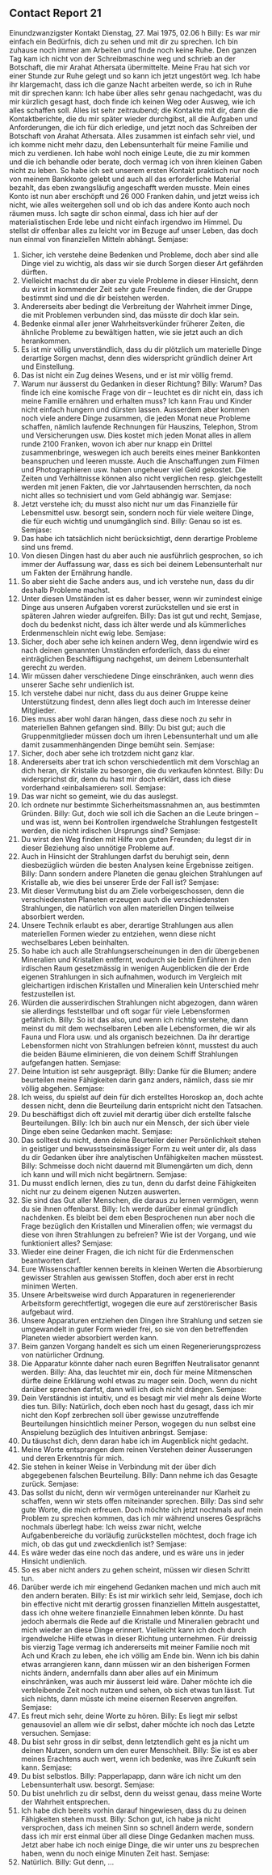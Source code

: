 ## Contact Report 21
Einundzwanzigster Kontakt
Dienstag, 27. Mai 1975, 02.06 h
Billy:
Es war mir einfach ein Bedürfnis, dich zu sehen und mit dir zu sprechen. Ich bin zuhause noch immer am Arbeiten und finde noch keine Ruhe. Den ganzen Tag kam ich nicht von der Schreibmaschine weg und schrieb an der Botschaft, die mir Arahat Athersata übermittelte. Meine Frau hat sich vor einer Stunde zur Ruhe gelegt und so kann ich jetzt ungestört weg. Ich habe ihr klargemacht, dass ich die ganze Nacht arbeiten werde, so ich in Ruhe mit dir sprechen kann: Ich habe über alles sehr genau nachgedacht, was du mir kürzlich gesagt hast, doch finde ich keinen Weg oder Ausweg, wie ich alles schaffen soll. Alles ist sehr zeitraubend; die Kontakte mit dir, dann die Kontaktberichte, die du mir später wieder durchgibst, all die Aufgaben und Anforderungen, die ich für dich erledige, und jetzt noch das Schreiben der Botschaft von Arahat Athersata. Alles zusammen ist einfach sehr viel, und ich komme nicht mehr dazu, den Lebensunterhalt für meine Familie und mich zu verdienen. Ich habe wohl noch einige Leute, die zu mir kommen und die ich behandle oder berate, doch vermag ich von ihren kleinen Gaben nicht zu leben. So habe ich seit unserem ersten Kontakt praktisch nur noch von meinem Bankkonto gelebt und auch all das erforderliche Material bezahlt, das eben zwangsläufig angeschafft werden musste. Mein eines Konto ist nun aber erschöpft und 26 000 Franken dahin, und jetzt weiss ich nicht, wie alles weitergehen soll und ob ich das andere Konto auch noch räumen muss. Ich sagte dir schon einmal, dass ich hier auf der materialistischen Erde lebe und nicht einfach irgendwo im Himmel. Du stellst dir offenbar alles zu leicht vor im Bezuge auf unser Leben, das doch nun einmal von finanziellen Mitteln abhängt.
Semjase:
1. Sicher, ich verstehe deine Bedenken und Probleme, doch aber sind alle Dinge viel zu wichtig, als dass wir sie durch Sorgen dieser Art gefährden dürften.
2. Vielleicht machst du dir aber zu viele Probleme in dieser Hinsicht, denn du wirst in kommender Zeit sehr gute Freunde finden, die der Gruppe bestimmt sind und die dir beistehen werden.
3. Andererseits aber bedingt die Verbreitung der Wahrheit immer Dinge, die mit Problemen verbunden sind, das müsste dir doch klar sein.
4. Bedenke einmal aller jener Wahrheitsverkünder früherer Zeiten, die ähnliche Probleme zu bewältigen hatten, wie sie jetzt auch an dich herankommen.
5. Es ist mir völlig unverständlich, dass du dir plötzlich um materielle Dinge derartige Sorgen machst, denn dies widerspricht gründlich deiner Art und Einstellung.
6. Das ist nicht ein Zug deines Wesens, und er ist mir völlig fremd.
7. Warum nur äusserst du Gedanken in dieser Richtung?
Billy:
Warum? Das finde ich eine komische Frage von dir – leuchtet es dir nicht ein, dass ich meine Familie ernähren und erhalten muss? Ich kann Frau und Kinder nicht einfach hungern und dürsten lassen. Ausserdem aber kommen noch viele andere Dinge zusammen, die jeden Monat neue Probleme schaffen, nämlich laufende Rechnungen für Hauszins, Telephon, Strom und Versicherungen usw. Dies kostet mich jeden Monat alles in allem runde 2100 Franken, wovon ich aber nur knapp ein Drittel zusammenbringe, weswegen ich auch bereits eines meiner Bankkonten beanspruchen und leeren musste. Auch die Anschaffungen zum Filmen und Photographieren usw. haben ungeheuer viel Geld gekostet. Die Zeiten und Verhältnisse können also nicht verglichen resp. gleichgestellt werden mit jenen Fakten, die vor Jahrtausenden herrschten, da noch nicht alles so technisiert und vom Geld abhängig war.
Semjase:
8. Jetzt verstehe ich; du musst also nicht nur um das Finanzielle für Lebensmittel usw. besorgt sein, sondern noch für viele weitere Dinge, die für euch wichtig und unumgänglich sind.
Billy:
Genau so ist es.
Semjase:
9. Das habe ich tatsächlich nicht berücksichtigt, denn derartige Probleme sind uns fremd.
10. Von diesen Dingen hast du aber auch nie ausführlich gesprochen, so ich immer der Auffassung war, dass es sich bei deinem Lebensunterhalt nur um Fakten der Ernährung handle.
11. So aber sieht die Sache anders aus, und ich verstehe nun, dass du dir deshalb Probleme machst.
12. Unter diesen Umständen ist es daher besser, wenn wir zumindest einige Dinge aus unseren Aufgaben vorerst zurückstellen und sie erst in späteren Jahren wieder aufgreifen.
Billy:
Das ist gut und recht, Semjase, doch du bedenkst nicht, dass ich älter werde und als kümmerliches Erdenmenschlein nicht ewig lebe.
Semjase:
13. Sicher, doch aber sehe ich keinen andern Weg, denn irgendwie wird es nach deinen genannten Umständen erforderlich, dass du einer einträglichen Beschäftigung nachgehst, um deinem Lebensunterhalt gerecht zu werden.
14. Wir müssen daher verschiedene Dinge einschränken, auch wenn dies unserer Sache sehr undienlich ist.
15. Ich verstehe dabei nur nicht, dass du aus deiner Gruppe keine Unterstützung findest, denn alles liegt doch auch im Interesse deiner Mitglieder.
16. Dies muss aber wohl daran hängen, dass diese noch zu sehr in materiellen Bahnen gefangen sind.
Billy:
Du bist gut; auch die Gruppenmitglieder müssen doch um ihren Lebensunterhalt und um alle damit zusammenhängenden Dinge bemüht sein.
Semjase:
17. Sicher, doch aber sehe ich trotzdem nicht ganz klar.
18. Andererseits aber trat ich schon verschiedentlich mit dem Vorschlag an dich heran, dir Kristalle zu besorgen, die du verkaufen könntest.
Billy:
Du widersprichst dir, denn du hast mir doch erklärt, dass ich diese vorderhand ‹einbalsamieren› soll.
Semjase:
19. Das war nicht so gemeint, wie du das auslegst.
20. Ich ordnete nur bestimmte Sicherheitsmassnahmen an, aus bestimmten Gründen.
Billy:
Gut, doch wie soll ich die Sachen an die Leute bringen – und was ist, wenn bei Kontrollen irgendwelche Strahlungen festgestellt werden, die nicht irdischen Ursprungs sind?
Semjase:
21. Du wirst den Weg finden mit Hilfe von guten Freunden; du legst dir in dieser Beziehung also unnötige Probleme auf.
22. Auch in Hinsicht der Strahlungen darfst du beruhigt sein, denn diesbezüglich würden die besten Analysen keine Ergebnisse zeitigen.
Billy:
Dann sondern andere Planeten die genau gleichen Strahlungen auf Kristalle ab, wie dies bei unserer Erde der Fall ist?
Semjase:
23. Mit dieser Vermutung bist du am Ziele vorbeigeschossen, denn die verschiedensten Planeten erzeugen auch die verschiedensten Strahlungen, die natürlich von allen materiellen Dingen teilweise absorbiert werden.
24. Unsere Technik erlaubt es aber, derartige Strahlungen aus allen materiellen Formen wieder zu entziehen, wenn diese nicht wechselbares Leben beinhalten.
25. So habe ich auch alle Strahlungserscheinungen in den dir übergebenen Mineralien und Kristallen entfernt, wodurch sie beim Einführen in den irdischen Raum gesetzmässig in wenigen Augenblicken die der Erde eigenen Strahlungen in sich aufnahmen, wodurch im Vergleich mit gleichartigen irdischen Kristallen und Mineralien kein Unterschied mehr festzustellen ist.
26. Würden die ausserirdischen Strahlungen nicht abgezogen, dann wären sie allerdings feststellbar und oft sogar für viele Lebensformen gefährlich.
Billy:
So ist das also, und wenn ich richtig verstehe, dann meinst du mit dem wechselbaren Leben alle Lebensformen, die wir als Fauna und Flora usw. und als organisch bezeichnen. Da ihr derartige Lebensformen nicht von Strahlungen befreien könnt, musstest du auch die beiden Bäume eliminieren, die von deinem Schiff Strahlungen aufgefangen hatten.
Semjase:
27. Deine Intuition ist sehr ausgeprägt.
Billy:
Danke für die Blumen; andere beurteilen meine Fähigkeiten darin ganz anders, nämlich, dass sie mir völlig abgehen.
Semjase:
28. Ich weiss, du spielst auf dein für dich erstelltes Horoskop an, doch achte dessen nicht, denn die Beurteilung darin entspricht nicht den Tatsachen.
29. Du beschäftigst dich oft zuviel mit derartig über dich erstellte falsche Beurteilungen.
Billy:
Ich bin auch nur ein Mensch, der sich über viele Dinge eben seine Gedanken macht.
Semjase:
30. Das solltest du nicht, denn deine Beurteiler deiner Persönlichkeit stehen in geistiger und bewusstseinsmässiger Form zu weit unter dir, als dass du dir Gedanken über ihre analytischen Unfähigkeiten machen müsstest.
Billy:
Schmeisse doch nicht dauernd mit Blumengärten um dich, denn ich kann und will mich nicht begärtnern.
Semjase:
31. Du musst endlich lernen, dies zu tun, denn du darfst deine Fähigkeiten nicht nur zu deinem eigenen Nutzen auswerten.
32. Sie sind das Gut aller Menschen, die daraus zu lernen vermögen, wenn du sie ihnen offenbarst.
Billy:
Ich werde darüber einmal gründlich nachdenken. Es bleibt bei dem eben Besprochenen nun aber noch die Frage bezüglich den Kristallen und Mineralien offen; wie vermagst du diese von ihren Strahlungen zu befreien? Wie ist der Vorgang, und wie funktioniert alles?
Semjase:
33. Wieder eine deiner Fragen, die ich nicht für die Erdenmenschen beantworten darf.
34. Eure Wissenschaftler kennen bereits in kleinen Werten die Absorbierung gewisser Strahlen aus gewissen Stoffen, doch aber erst in recht minimen Werten.
35. Unsere Arbeitsweise wird durch Apparaturen in regenerierender Arbeitsform gerechtfertigt, wogegen die eure auf zerstörerischer Basis aufgebaut wird.
36. Unsere Apparaturen entziehen den Dingen ihre Strahlung und setzen sie umgewandelt in guter Form wieder frei, so sie von den betreffenden Planeten wieder absorbiert werden kann.
37. Beim ganzen Vorgang handelt es sich um einen Regenerierungsprozess von natürlicher Ordnung.
38. Die Apparatur könnte daher nach euren Begriffen Neutralisator genannt werden.
Billy:
Aha, das leuchtet mir ein, doch für meine Mitmenschen dürfte deine Erklärung wohl etwas zu mager sein. Doch, wenn du nicht darüber sprechen darfst, dann will ich dich nicht drängen.
Semjase:
39. Dein Verständnis ist intuitiv, und es besagt mir viel mehr als deine Worte dies tun.
Billy:
Natürlich, doch eben noch hast du gesagt, dass ich mir nicht den Kopf zerbrechen soll über gewisse unzutreffende Beurteilungen hinsichtlich meiner Person, wogegen du nun selbst eine Anspielung bezüglich des Intuitiven anbringst.
Semjase:
40. Du täuschst dich, denn daran habe ich im Augenblick nicht gedacht.
41. Meine Worte entsprangen dem reinen Verstehen deiner Äusserungen und deren Erkenntnis für mich.
42. Sie stehen in keiner Weise in Verbindung mit der über dich abgegebenen falschen Beurteilung.
Billy:
Dann nehme ich das Gesagte zurück.
Semjase:
43. Das sollst du nicht, denn wir vermögen untereinander nur Klarheit zu schaffen, wenn wir stets offen miteinander sprechen.
Billy:
Das sind sehr gute Worte, die mich erfreuen. Doch möchte ich jetzt nochmals auf mein Problem zu sprechen kommen, das ich mir während unseres Gesprächs nochmals überlegt habe: Ich weiss zwar nicht, welche Aufgabenbereiche du vorläufig zurückstellen möchtest, doch frage ich mich, ob das gut und zweckdienlich ist?
Semjase:
44. Es wäre weder das eine noch das andere, und es wäre uns in jeder Hinsicht undienlich.
45. So es aber nicht anders zu gehen scheint, müssen wir diesen Schritt tun.
46. Darüber werde ich mir eingehend Gedanken machen und mich auch mit den andern beraten.
Billy:
Es ist mir wirklich sehr leid, Semjase, doch ich bin effective nicht mit derartig grossen finanziellen Mitteln ausgestattet, dass ich ohne weitere finanzielle Einnahmen leben könnte. Du hast jedoch abermals die Rede auf die Kristalle und Mineralien gebracht und mich wieder an diese Dinge erinnert. Vielleicht kann ich doch durch irgendwelche Hilfe etwas in dieser Richtung unternehmen. Für dreissig bis vierzig Tage vermag ich andererseits mit meiner Familie noch mit Ach und Krach zu leben, ehe ich völlig am Ende bin. Wenn ich bis dahin etwas arrangieren kann, dann müssen wir an den bisherigen Formen nichts ändern, andernfalls dann aber alles auf ein Minimum einschränken, was auch mir äusserst leid wäre. Daher möchte ich die verbleibende Zeit noch nutzen und sehen, ob sich etwas tun lässt. Tut sich nichts, dann müsste ich meine eisernen Reserven angreifen.
Semjase:
47. Es freut mich sehr, deine Worte zu hören.
Billy:
Es liegt mir selbst genausoviel an allem wie dir selbst, daher möchte ich noch das Letzte versuchen.
Semjase:
48. Du bist sehr gross in dir selbst, denn letztendlich geht es ja nicht um deinen Nutzen, sondern um den eurer Menschheit.
Billy:
Sie ist es aber meines Erachtens auch wert, wenn ich bedenke, was ihre Zukunft sein kann.
Semjase:
49. Du bist selbstlos.
Billy:
Papperlapapp, dann wäre ich nicht um den Lebensunterhalt usw. besorgt.
Semjase:
50. Du bist unehrlich zu dir selbst, denn du weisst genau, dass meine Worte der Wahrheit entsprechen.
51. Ich habe dich bereits vorhin darauf hingewiesen, dass du zu deinen Fähigkeiten stehen musst.
Billy:
Schon gut, ich habe ja nicht versprochen, dass ich meinen Sinn so schnell ändern werde, sondern dass ich mir erst einmal über all diese Dinge Gedanken machen muss. Jetzt aber habe ich noch einige Dinge, die wir unter uns zu besprechen haben, wenn du noch einige Minuten Zeit hast.
Semjase:
52. Natürlich.
Billy:
Gut denn, …